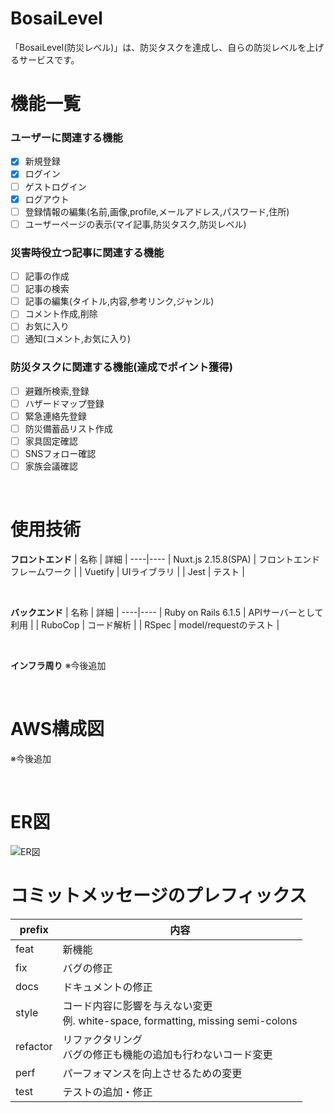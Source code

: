 # BosaiLevel

「BosaiLevel(防災レベル)」は、防災タスクを達成し、自らの防災レベルを上げるサービスです。
<br />

# 機能一覧

### ユーザーに関連する機能
 - [x] 新規登録
 - [x] ログイン
 - [ ] ゲストログイン
 - [x] ログアウト
 - [ ] 登録情報の編集(名前,画像,profile,メールアドレス,パスワード,住所)
 - [ ] ユーザーページの表示(マイ記事,防災タスク,防災レベル)

### 災害時役立つ記事に関連する機能
 - [ ] 記事の作成
 - [ ] 記事の検索
 - [ ] 記事の編集(タイトル,内容,参考リンク,ジャンル)
 - [ ] コメント作成,削除
 - [ ] お気に入り
 - [ ] 通知(コメント,お気に入り)

### 防災タスクに関連する機能(達成でポイント獲得)
 - [ ] 避難所検索,登録
 - [ ] ハザードマップ登録
 - [ ] 緊急連絡先登録
 - [ ] 防災備蓄品リスト作成
 - [ ] 家具固定確認
 - [ ] SNSフォロー確認
 - [ ] 家族会議確認

<br />

# 使用技術

**フロントエンド**
| 名称 | 詳細 |
----|---- 
| Nuxt.js 2.15.8(SPA) | フロントエンドフレームワーク |
| Vuetify | UIライブラリ |
| Jest | テスト |

<br />

**バックエンド**
| 名称 | 詳細 |
----|---- 
| Ruby on Rails 6.1.5 | APIサーバーとして利用 |
| RuboCop | コード解析 |
| RSpec | model/requestのテスト |

<br />

**インフラ周り**
※今後追加

<br />

# AWS構成図
※今後追加

<br />

# ER図
![ER図]()


# コミットメッセージのプレフィックス

|  prefix  | 内容 |
|----------|------|
| feat     |  新機能 |
| fix      |  バグの修正 |
| docs     |  ドキュメントの修正 |
| style    |  コード内容に影響を与えない変更 <br> 例. white-space, formatting, missing semi-colons |
| refactor |  リファクタリング<br> バグの修正も機能の追加も行わないコード変更 |
| perf     |  パーフォマンスを向上させるための変更 |
| test     |  テストの追加・修正 |
